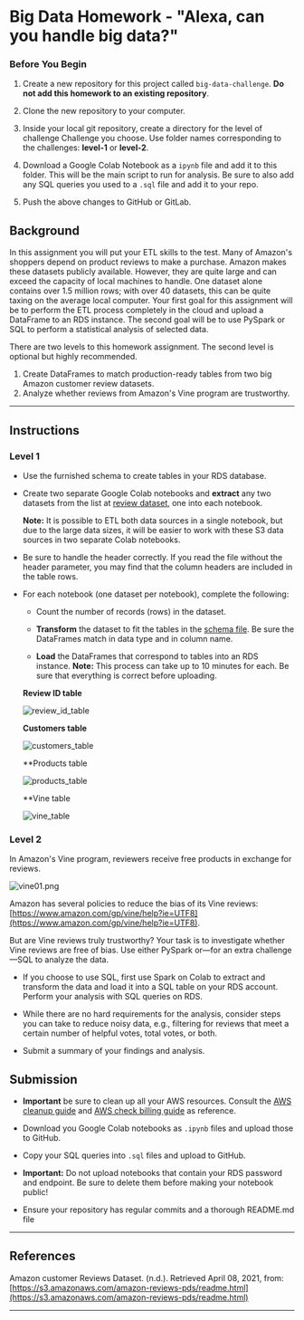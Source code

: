 # Big Data Homework - "Alexa, can you handle big data?"

### Before You Begin

1. Create a new repository for this project called `big-data-challenge`. **Do not add this homework to an existing repository**.

2. Clone the new repository to your computer.

3. Inside your local git repository, create a directory for the level of challenge Challenge you choose. Use folder names corresponding to the challenges: **level-1** or  **level-2**.

4. Download a Google Colab Notebook as a `ipynb` file and add it to this folder. This will be the main script to run for analysis. Be sure to also add any SQL queries you used to a `.sql` file and add it to your repo.

5. Push the above changes to GitHub or GitLab.


## Background

In this assignment you will put your ETL skills to the test. Many of Amazon's shoppers depend on product reviews to make a purchase. Amazon makes these datasets publicly available. However, they are quite large and can exceed the capacity of local machines to handle. One dataset alone contains over 1.5 million rows; with over 40 datasets, this can be quite taxing on the average local computer. Your first goal for this assignment will be to perform the ETL process completely in the cloud and upload a DataFrame to an RDS instance. The second goal will be to use PySpark or SQL to perform a statistical analysis of selected data.

There are two levels to this homework assignment. The second level is optional but highly recommended.

1. Create DataFrames to match production-ready tables from two big Amazon customer review datasets.
2. Analyze whether reviews from Amazon's Vine program are trustworthy.

- - -

## Instructions

### Level 1

* Use the furnished schema to create tables in your RDS database.

* Create two separate Google Colab notebooks and **extract** any two datasets from the list at [review dataset](https://s3.amazonaws.com/amazon-reviews-pds/tsv/index.txt), one into each notebook.

  **Note:** It is possible to ETL both data sources in a single notebook, but due to the large data sizes, it will be easier to work with these S3 data sources in two separate Colab notebooks.

* Be sure to handle the header correctly. If you read the file without the header parameter, you may find that the column headers are included in the table rows.

* For each notebook (one dataset per notebook), complete the following:

  * Count the number of records (rows) in the dataset.

  * **Transform** the dataset to fit the tables in the [schema file](../Resources/schema.sql). Be sure the DataFrames match in data type and in column name.

  * **Load** the DataFrames that correspond to tables into an RDS instance. **Note:** This process can take up to 10 minutes for each. Be sure that everything is correct before uploading.
  
  **Review ID table**
  
  ![review_id_table](https://github.com/edtorrente/big-data-challenge/blob/main/Resources/review_id_table.JPG)
  
  **Customers table**
  
  ![customers_table](https://github.com/edtorrente/big-data-challenge/blob/main/Resources/customers.JPG)
  
  **Products table
  
  ![products_table](https://github.com/edtorrente/big-data-challenge/blob/main/Resources/products.JPG)
  
  **Vine table
  
  ![vine_table](https://github.com/edtorrente/big-data-challenge/blob/main/Resources/vine_table.JPG)

### Level 2

In Amazon's Vine program, reviewers receive free products in exchange for reviews.

  ![vine01.png](../Images/vine01.png)

Amazon has several policies to reduce the bias of its Vine reviews: [https://www.amazon.com/gp/vine/help?ie=UTF8](https://www.amazon.com/gp/vine/help?ie=UTF8).

But are Vine reviews truly trustworthy? Your task is to investigate whether Vine reviews are free of bias. Use either PySpark or—for an extra challenge—SQL to analyze the data.

* If you choose to use SQL, first use Spark on Colab to extract and transform the data and load it into a SQL table on your RDS account. Perform your analysis with SQL queries on RDS.

* While there are no hard requirements for the analysis, consider steps you can take to reduce noisy data, e.g., filtering for reviews that meet a certain number of helpful votes, total votes, or both.

* Submit a summary of your findings and analysis.



## Submission

* **Important** be sure to clean up all your AWS resources. Consult the [AWS cleanup guide](../Resources/AWS_cleanup.pdf) and [AWS check billing guide](../Resources/AWS_check_billing.pdf) as reference.

* Download you Google Colab notebooks as `.ipynb` files and upload those to GitHub.

* Copy your SQL queries into `.sql` files and upload to GitHub.

* **Important:** Do not upload notebooks that contain your RDS password and endpoint. Be sure to delete them before making your notebook public!

* Ensure your repository has regular commits and a thorough README.md file


- - -

## References

Amazon customer Reviews Dataset. (n.d.). Retrieved April 08, 2021, from: [https://s3.amazonaws.com/amazon-reviews-pds/readme.html](https://s3.amazonaws.com/amazon-reviews-pds/readme.html)

- - -

